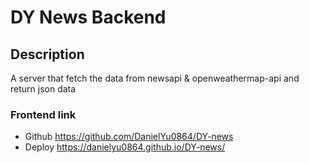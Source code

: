 # DY News Backend

## Description

A server that fetch the data from newsapi & openweathermap-api and return json data

### Frontend link

- Github https://github.com/DanielYu0864/DY-news
- Deploy https://danielyu0864.github.io/DY-news/
